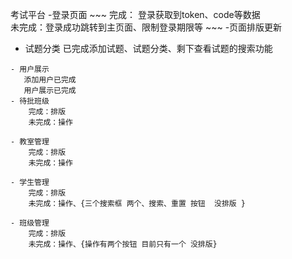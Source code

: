 考试平台
-登录页面
    ~~~
    完成： 登录获取到token、code等数据  
    未完成：登录成功跳转到主页面、限制登录期限等
    ~~~
-页面排版更新
   - 试题分类
       已完成添加试题、试题分类、剩下查看试题的搜索功能
    
    - 用户展示
       添加用户已完成
       用户展示已完成
    - 待批班级
        完成：排版
        未完成：操作
  
    - 教室管理
        完成：排版
        未完成：操作
        
    - 学生管理
        完成：排版
        未完成：操作、{三个搜索框 两个、搜索、重置 按钮  没排版 }
    
    - 班级管理
        完成：排版
        未完成：操作、{操作有两个按钮 目前只有一个 没排版}
 
